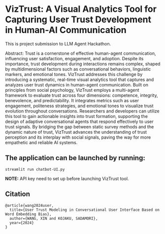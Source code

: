 # VizTrust: A Visual Analytics Tool for Capturing User Trust Development in Human-AI Communication

This is project submission to LLM Agent Hackathon. 

Abstract: Trust is a cornerstone of effective human-agent communication, influencing user satisfaction, engagement, and adoption. Despite its importance, trust development during interactions remains complex, shaped by multidimensional factors such as conversational behaviors, linguistic markers, and emotional tones. VizTrust addresses this challenge by introducing a systematic, real-time visual analytics tool that captures and analyzes user trust dynamics in human-agent communication. Built on principles from social psychology, VizTrust employs a multi-agent framework to evaluate trust across four dimensions: competence, integrity, benevolence, and predictability. It integrates metrics such as user engagement, politeness strategies, and emotional tones to visualize trust evolution throughout conversations. Researchers and developers can utilize this tool to gain actionable insights into trust formation, supporting the design of adaptive conversational agents that respond effectively to user trust signals. By bridging the gap between static survey methods and the dynamic nature of trust, VizTrust advances the understanding of trust perception and its interplay with social signals, paving the way for more empathetic and reliable AI systems.

## The application can be launched by running:
```
streamlit run chatbot-UI.py
```
__NOTE:__ API key need to set up before launching VizTrust tool.

## Citation
```
@article{wang2024user,
  title={User Trust Modeling in Conversational User Interface Based on Word Embedding Bias},
  author={WANG, XIN and KOJAKU, SADAMORI},
  year={2024}
}
```
